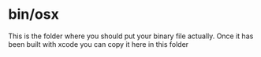 # bin/osx 

This is the folder where you should put your binary file actually.
Once it has been built with xcode you can copy it here in this folder
